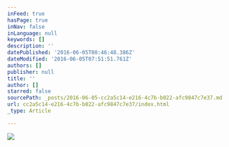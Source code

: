 ```yaml
---
inFeed: true
hasPage: true
inNav: false
inLanguage: null
keywords: []
description: ''
datePublished: '2016-06-05T08:46:48.386Z'
dateModified: '2016-06-05T07:51:51.761Z'
authors: []
publisher: null
title: ''
author: []
starred: false
sourcePath: _posts/2016-06-05-cc2a5c14-e216-4c7b-b022-afc9847c7e37.md
url: cc2a5c14-e216-4c7b-b022-afc9847c7e37/index.html
_type: Article

---
```

![](https://the-grid-user-content.s3-us-west-2.amazonaws.com/6c22ba9e-389e-4791-80d4-c92e9ec36849.jpg)